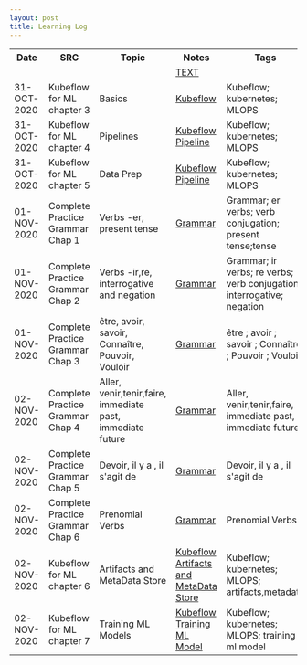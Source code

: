 ```yaml
---
layout: post
title: Learning Log
--- 
```


<table class='mytable'>
  <tr>
    <th>Date</th>
    <th>SRC</th>
    <th>Topic</th>
    <th>Notes</th>
    <th>Tags</th>
    <th>Misc</th>
  </tr>
  <tr>
    <td></td>
    <td></td>
    <td></td>
    <td><a href=''>TEXT</a></td>
    <td></td>
    <td></td>  
  </tr>
  <tr>
    <td>31-OCT-2020</td>
    <td>Kubeflow for ML chapter 3</td>
    <td>Basics</td>
    <td><a href='https://github.com/kinjaldand/Kubernetes/blob/main/Kubeflow/Kubeflow.txt'>Kubeflow</a></td>
    <td>Kubeflow; kubernetes; MLOPS</td>
    <td></td>  
  </tr>
  <tr>
    <td>31-OCT-2020</td>
    <td>Kubeflow for ML chapter 4</td>
    <td>Pipelines</td>
    <td><a href='https://github.com/kinjaldand/Kubernetes/blob/main/Kubeflow/KubeflowPipeline.txt'>Kubeflow Pipeline</a></td>
    <td>Kubeflow; kubernetes; MLOPS</td>
    <td></td>  
  </tr> 
  <tr>
    <td>31-OCT-2020</td>
    <td>Kubeflow for ML chapter 5</td>
    <td>Data Prep</td>
    <td><a href='https://github.com/kinjaldand/Kubernetes/blob/main/Kubeflow/KubeflowPipeline.txt'>Kubeflow Pipeline</a></td>
    <td>Kubeflow; kubernetes; MLOPS</td>
    <td></td>  
  </tr>
  <tr>
    <td>01-NOV-2020</td>
    <td>Complete Practice Grammar Chap 1</td>
    <td>Verbs -er, present tense</td>
    <td><a href='https://github.com/kinjaldand/FTrial/blob/main/FrenchGrammar.txt'>Grammar</a></td>
    <td>Grammar; er verbs; verb conjugation; present tense;tense</td>
    <td></td>  
  </tr>
  <tr>
    <td>01-NOV-2020</td>
    <td>Complete Practice Grammar Chap 2</td>
    <td>Verbs -ir,re, interrogative and negation</td>
    <td><a href='https://github.com/kinjaldand/FTrial/blob/main/FrenchGrammar.txt'>Grammar</a></td>
    <td>Grammar; ir verbs; re verbs; verb conjugation; interrogative; negation</td>
    <td></td>  
  </tr>
  <tr>
    <td>01-NOV-2020</td>
    <td>Complete Practice Grammar Chap 3</td>
    <td>être, avoir, savoir, Connaître, Pouvoir, Vouloir</td>
    <td><a href='https://github.com/kinjaldand/FTrial/blob/main/FrenchGrammar.txt'>Grammar</a></td>
    <td>être ;  avoir ;  savoir ;  Connaître ;  Pouvoir ;  Vouloir</td>
    <td></td>  
  </tr>
  <tr>
    <td>02-NOV-2020</td>
    <td>Complete Practice Grammar Chap 4</td>
    <td>Aller, venir,tenir,faire, immediate past, immediate future</td>
    <td><a href='https://github.com/kinjaldand/FTrial/blob/main/FrenchGrammar.txt'>Grammar</a></td>
    <td>Aller, venir,tenir,faire, immediate past, immediate future</td>
    <td></td>  
  </tr>
  <tr>
    <td>02-NOV-2020</td>
    <td>Complete Practice Grammar Chap 5</td>
    <td>Devoir, il y a , il s'agit de</td>
    <td><a href='https://github.com/kinjaldand/FTrial/blob/main/FrenchGrammar.txt'>Grammar</a></td>
    <td>Devoir, il y a , il s'agit de</td>
    <td></td>  
  </tr>
  <tr>
    <td>02-NOV-2020</td>
    <td>Complete Practice Grammar Chap 6</td>
    <td>Prenomial Verbs</td>
    <td><a href='https://github.com/kinjaldand/FTrial/blob/main/FrenchGrammar.txt'>Grammar</a></td>
    <td>Prenomial Verbs</td>
    <td></td>  
  </tr>
  <tr>
    <td>02-NOV-2020</td>
    <td>Kubeflow for ML chapter 6</td>
    <td>Artifacts and MetaData Store</td>
    <td><a href='https://github.com/kinjaldand/Kubernetes/blob/main/Kubeflow/Kubeflow.txt'>Kubeflow Artifacts and MetaData Store</a></td>
    <td>Kubeflow; kubernetes; MLOPS; artifacts,metadata</td>
    <td></td>  
  </tr>
  <tr>
    <td>02-NOV-2020</td>
    <td>Kubeflow for ML chapter 7</td>
    <td>Training ML Models</td>
    <td><a href='https://github.com/kinjaldand/Kubernetes/blob/main/Kubeflow/Kubeflow.txt'>Kubeflow Training ML Model</a></td>
    <td>Kubeflow; kubernetes; MLOPS; training ml model</td>
    <td></td>  
  </tr>
</table>
